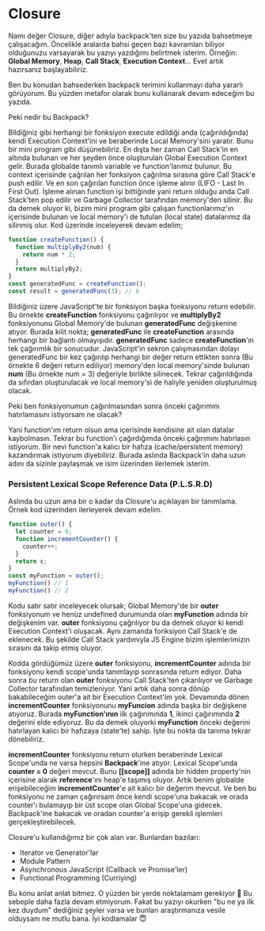 # Closure

Namı değer Closure, diğer adıyla backpack'ten size bu yazıda bahsetmeye çalışacağım. Öncelikle aralarda bahsi geçen bazı kavramları biliyor olduğunuzu varsayarak bu yazıyı yazdığımı belirtmek isterim. Örneğin:  **Global Memory**,  **Heap**,  **Call Stack**,  **Execution Context**... Evet artık hazırsanız başlayabiliriz.

Ben bu konudan bahsederken backpack terimini kullanmayı daha yararlı görüyorum. Bu yüzden metafor olarak bunu kullanarak devam edeceğim bu yazıda.

Peki nedir bu Backpack?

Bildiğiniz gibi herhangi bir fonksiyon execute edildiği anda (çağırıldığında) kendi Execution Context'ini ve beraberinde Local Memory'sini yaratır. Bunu bir mini program gibi düşünebiliriz. En dışta her zaman Call Stack'in en altında bulunan ve her şeyden önce oluşturulan Global Execution Context gelir. Burada globalde tanımlı variable ve function'larımız bulunur. Bu context içerisinde çağrılan her fonksiyon çağrılma sırasına göre Call Stack'e push edilir. Ve en son çağırılan function önce işleme alınır (LIFO - Last In First Out). İşleme alınan function işi bittiğinde yani return olduğu anda Call Stack'ten pop edilir ve Garbage Collector tarafından memory'den silinir. Bu da demek oluyor ki, bizim mini program gibi çalışan functionlarımız'ın içerisinde bulunan ve local memory'i de tutulan (local state) datalarımız da silinmiş olur. Kod üzerinde inceleyerek devam edelim;

```javascript
function createFunction() { 
  function multiplyBy2(num) { 
	return num * 2; 
  } 
  return multiplyBy2; 
} 
const generatedFunc = createFunction(); 
const result = generatedFunc(3); // 6 
```
Bildiğiniz üzere JavaScript'te bir fonksiyon başka fonksiyonu return edebilir. Bu örnekte  **createFunction**  fonksiyonu çağırılıyor ve  **multiplyBy2**  fonksiyonunu Global Memory'de bulunan  **generatedFunc**  değişkenine atıyor. Burada kilit nokta;  **generatedFunc**  ile  **createFunction**  arasında herhangi bir bağlantı olmayışıdır.  **generatedFunc**  sadece  **createFunction**'ın tek çağırımlık bir sonucudur. JavaScript'in sekron çalışmasından dolayı generatedFunc bir kez çağırılıp herhangi bir değer return ettikten sonra (Bu örnekte 6 değeri return ediliyor) memory'den local memory'sinde bulunan  **num**  (Bu örnekte num = 3) değeriyle birlikte silinecek. Tekrar çağırıldığında da sıfırdan oluşturulacak ve local memory'si de haliyle yeniden oluşturulmuş olacak.

Peki ben fonksiyonumun çağırılmasından sonra önceki çağırımını hatırlamasını istiyorsam ne olacak?

Yani function'ım return olsun ama içerisinde kendisine ait olan datalar kaybolmasın. Tekrar bu function'ı çağırdığımda önceki çağırımını hatırlasın istiyorum. Bir nevi function'a kalıcı bir hafıza (cache/persistent memory) kazandırmak istiyorum diyebiliriz. Burada aslında Backpack'in daha uzun adını da sizinle paylaşmak ve isim üzerinden ilerlemek isterim.

### Persistent Lexical Scope Reference Data (P.L.S.R.D)

Aslında bu uzun ama bir o kadar da Closure'u açıklayan bir tanımlama. Örnek kod üzerinden ilerleyerek devam edelim.
```javascript
function outer() { 
  let counter = 0; 
  function incrementCounter() { 
    counter++; 
  } 
  return c; 
} 
const myFunction = outer(); 
myFunction() // 1 
myFunction() // 2
```
Kodu satır satır inceleyecek olursak; Global Memory'de bir  **outer**  fonksiyonum ve henüz undefined durumunda olan  **myFunction**  adında bir değişkenim var.  **outer**  fonksiyonu çağrılıyor bu da demek oluyor ki kendi Execution Context'i oluşacak. Aynı zamanda fonksiyon Call Stack'e de eklenecek. Bu şekilde Call Stack yardımıyla JS Engine bizim işlemlerimizin sırasını da takip etmiş oluyor.

Kodda gördüğümüz üzere  **outer**  fonksiyonu,  **incrementCounter**  adında bir fonksiyonu kendi scope'unda tanımlayıp sonrasında return ediyor. Daha sonra bu return olan  **outer**  fonksiyonu Call Stack'ten çıkarılıyor ve Garbage Collector tarafından temizleniyor. Yani artık daha sonra dönüp bakabileceğim outer'a ait bir Execution Context'im yok. Devamında dönen  **incrementCounter**  fonksiyonunu  **myFuncion**  adında başka bir değişkene atıyoruz. Burada  **myFunction'ının**  ilk çağırımında  **1**, ikinci çağırımında  **2**  değerini elde ediyoruz. Bu da demek oluyorki  **myFunction**  önceki değerini hatırlayan kalıcı bir hafızaya (state'te) sahip. İşte bu nokta da tanıma tekrar dönebiliriz.

**incrementCounter**  fonksiyonu return olurken beraberinde Lexical Scope'unda ne varsa hepsini  **Backpack**'ine atıyor. Lexical Scope'unda  **counter = 0**  değeri mevcut. Bunu  **[[scope]]**  adında bir hidden property'nin içerisine alarak  **reference**'ını heap'e taşımış oluyor. Artık benim globalde erişebileceğim  **incrementCounter**'e ait kalıcı bir değerim mevcut. Ve ben bu fonksiyonu ne zaman çağırırsam önce kendi scope'una bakacak ve orada counter'ı bulamayıp bir üst scope olan Global Scope'una gidecek. Backpack'ine bakacak ve oradan counter'a erişip gerekli işlemleri gerçekleştirebilecek.

Closure'u kullandığımız bir çok alan var. Bunlardan bazıları:

-   Iterator ve Generator'lar
-   Module Pattern
-   Asynchronous JavaScript (Callback ve Promise'ler)
-   Functional Programming (Curriying)

Bu konu anlat anlat bitmez. O yüzden bir yerde noktalamam gerekiyor 🙂 Bu sebeple daha fazla devam etmiyorum. Fakat bu yazıyı okurken "bu ne ya ilk kez duydum" dediğiniz şeyler varsa ve bunları araştırmanıza vesile olduysam ne mutlu bana. İyi kodlamalar 😇
